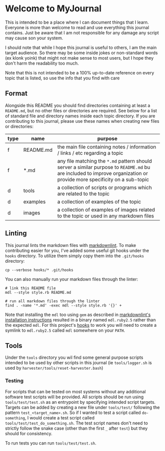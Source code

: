 # Welcome to MyJournal

This is intended to be a place where I can document things that I learn. Everyone is more than welcome to read and use
everything this journal contains. Just be aware that I am not responsible for any damage any script may cause son your
system.

I should note that while I hope this journal is useful to others, I am the main target audience. So there may be some
inside jokes or non-standard words (ex klonk yoink) that might not make sense to most users, but I hope they don't harm
the readability too much.

Note that this is not intended to be a 100% up-to-date reference on every topic that is listed, so use the info that you
find with care

## Format

Alongside this README you should find directories containing at least a `README.md`, but no other files or directories
are required. See below for a list of standard file and directory names inside each topic directory. If you are
contributing to this journal, please use these names when creating new files or directories:

| type | name      | purpose                                                                                                                                                                |
|------|-----------|------------------------------------------------------------------------------------------------------------------------------------------------------------------------|
| f    | README.md | the main file containing notes / information / links / etc regarding a topic                                                                                           |
| f    | *.md      | any file matching the `*.md` pattern should server a similar purpose to `README.md` bu are included to improve organization or provide more specificity on a sub-topic |
| d    | tools     | a collection of scripts or programs which are related to the topic                                                                                                     |
| d    | examples  | a collection of examples of the topic                                                                                                                                  |
| d    | images    | a collection of examples of images related to the topic or used in any markdown files                                                                                  |

## Linting

This journal lints the markdown files with [markdownlint](https://github.com/markdownlint/markdownlint). To make
contributing easier for you, I've added some useful git hooks under the `hooks` directory. To utilize them simply copy
them into the `.git/hooks` directory:

```shell
cp --verbose hooks/* .git/hooks
```

You can also manually run your markdown files through the linter:

```shell
# link this README file
mdl --style style.rb README.md

# run all markdown files through the linter
find . -name '*.md' -exec mdl --style style.rb '{}' +
```

Note that installing the `mdl` too using `gem` as described in [markdownlint's installation instructions](https://github.com/markdownlint/markdownlint#installation)
resulted in a binary named `mdl.ruby2.5` rather than the expected `mdl`. For this project's [hooks](/hooks) to work you
will need to create a symlink to `mdl.ruby2.5` called `mdl` somewhere  on your `PATH`.

## Tools

Under the `tools` directory you wil find some general purpose scripts intended to be used by other scripts in this
journal (ie `tools/logger.sh` is used by `harvester/tools/reset-harvester.bash`)

### Testing

For scripts that can be tested on most systems without any additional software test scripts will be provided. All
scripts should be run using `tools/test/test.sh` as an entrypoint by specifying intended script targets. Targets can be
added by creating a new file under `tools/test/` following the pattern `test_<target_name>.sh`. So if I wanted to test
a script called `do-something`, I would create a test script called `tools/test/test_do_something.sh`. The test script
names don't need to strictly follow the snake case (other than the first `_` after `test`) but they should for
consistency.

To run tests you can run `tools/test/test.sh`.